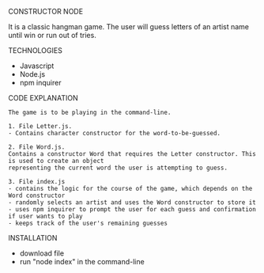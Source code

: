 CONSTRUCTOR NODE

It is a classic hangman game. The user will guess letters of an artist name until win or run out of tries. 

TECHNOLOGIES
- Javascript
- Node.js
- npm inquirer

CODE EXPLANATION
    
    The game is to be playing in the command-line.
    
    1. File Letter.js. 
    - Contains character constructor for the word-to-be-guessed. 
    
    2. File Word.js.
    Contains a constructor Word that requires the Letter constructor. This is used to create an object 
    representing the current word the user is attempting to guess.
    
    3. File index.js
    - contains the logic for the course of the game, which depends on the Word constructor
    - randomly selects an artist and uses the Word constructor to store it
    - uses npm inquirer to prompt the user for each guess and confirmation if user wants to play
    - keeps track of the user's remaining guesses


INSTALLATION
- download file
- run "node index" in the command-line
